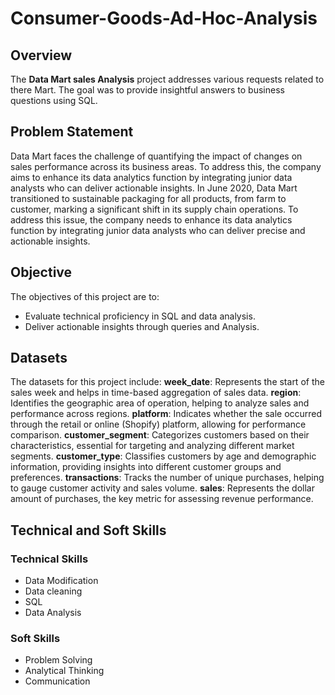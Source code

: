 # Consumer-Goods-Ad-Hoc-Analysis

## Overview
The **Data Mart sales Analysis** project addresses various requests related to there Mart. The goal was to provide insightful answers to business questions using SQL.
## Problem Statement
Data Mart faces the challenge of quantifying the impact of changes on sales performance across its business areas. To address this, the company aims to enhance its data analytics function by integrating junior data analysts who can deliver actionable insights.
In June 2020, Data Mart transitioned to sustainable packaging for all products, from farm to customer, marking a significant shift in its supply chain operations. To address this issue, the company needs to enhance its data analytics function by integrating junior data analysts who can deliver precise and actionable insights.
## Objective
The objectives of this project are to:
- Evaluate technical proficiency in SQL and data analysis.
- Deliver actionable insights through queries and Analysis.
## Datasets
The datasets for this project include:
**week_date**: Represents the start of the sales week and helps in time-based aggregation of sales data.
**region**: Identifies the geographic area of operation, helping to analyze sales and performance across regions.
**platform**: Indicates whether the sale occurred through the retail or online (Shopify) platform, allowing for performance comparison.
**customer_segment**: Categorizes customers based on their characteristics, essential for targeting and analyzing different market segments.
**customer_type**: Classifies customers by age and demographic information, providing insights into different customer groups and preferences.
**transactions**: Tracks the number of unique purchases, helping to gauge customer activity and sales volume.
**sales**: Represents the dollar amount of purchases, the key metric for assessing revenue performance.
## Technical and Soft Skills
### Technical Skills
- Data Modification
- Data cleaning
- SQL
- Data Analysis
### Soft Skills
- Problem Solving
- Analytical Thinking
- Communication
